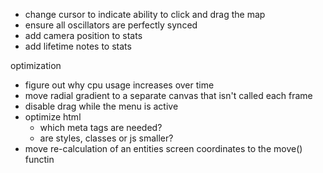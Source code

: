* change cursor to indicate ability to click and drag the map
* ensure all oscillators are perfectly synced
* add camera position to stats
* add lifetime notes to stats

optimization
* figure out why cpu usage increases over time
* move radial gradient to a separate canvas that isn't called each frame
* disable drag while the menu is active
* optimize html
  * which meta tags are needed?
  * are styles, classes or js smaller?
* move re-calculation of an entities screen coordinates to the move() functin